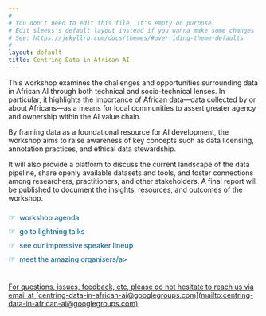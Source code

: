 ```yaml
---
#
# You don't need to edit this file, it's empty on purpose.
# Edit sleeks's default layout instead if you wanna make some changes
# See: https://jekyllrb.com/docs/themes/#overriding-theme-defaults
#
layout: default
title: Centring Data in African AI
---
```


This workshop examines the challenges and opportunities surrounding data in African AI through both technical and socio-technical lenses. In particular, it highlights the importance of African data—data collected by or about Africans—as a means for local communities to assert greater agency and ownership within the AI value chain. 

By framing data as a foundational resource for AI development, the workshop aims to raise awareness of key concepts such as data licensing, annotation practices, and ethical data stewardship. 

It will also provide a platform to discuss the current landscape of the data pipeline, share openly available datasets and tools, and foster connections among researchers, practitioners, and other stakeholders. A final report will be published to document the insights, resources, and outcomes of the workshop.


<style>
/*  Pointer-style bullet links (add to your main CSS)  */
.pointer-links {
  list-style: none;      /* remove default bullets */
  padding: 0;
  margin: 1.25rem 0;
}

.pointer-links li {
  margin: 0.5rem 0;
}

.pointer-links li::before {
  content: "☞";          /* pointing-hand glyph */
  color: #1e6c93;        /* brand colour */
  font-size: 1rem;       /* scale icon */
  margin-right: 0.5rem;  /* space before link text */
}

.pointer-links a {
  color: #1e6c93;        /* match icon colour */
  text-decoration: none; /* cleaner default look */
  font-weight: 500;
}

.pointer-links a:hover,
.pointer-links a:focus {
  text-decoration: underline;   /* interaction cue */
}


</style>

<!-- Fancy bullet-link list  -->
<ul class="pointer-links">
  <li><a href="/agenda">workshop agenda</a></li>
  <li><a href="/lightningtalks">go to lightning talks</a></li>
  <li><a href="/speakers">see our impressive speaker lineup</a></li>
  <li><a href="/organisers">meet the amazing organisers/a></li>
</ul>

<br>
For questions, issues, feedback, etc, please do not hesitate to reach us via email at [centring-data-in-african-ai@googlegroups.com](mailto:centring-data-in-african-ai@googlegroups.com)
